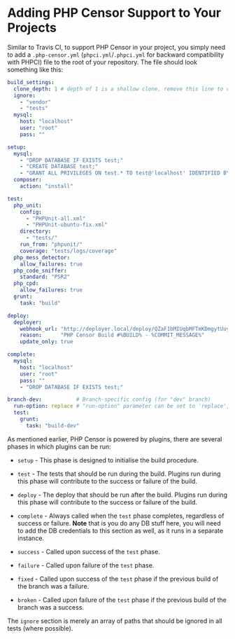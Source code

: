 Adding PHP Censor Support to Your Projects
==========================================

Similar to Travis CI, to support PHP Censor in your project, you simply need to add a `.php-censor.yml` 
(`phpci.yml`/`.phpci.yml` for backward compatibility with PHPCI) file to the root of your repository. The file should 
look something like this:

```yml
build_settings:
  clone_depth: 1 # depth of 1 is a shallow clone, remove this line to clone entire repo
  ignore:
    - "vendor"
    - "tests"
  mysql:
    host: "localhost"
    user: "root"
    pass: ""

setup:
  mysql:
    - "DROP DATABASE IF EXISTS test;"
    - "CREATE DATABASE test;"
    - "GRANT ALL PRIVILEGES ON test.* TO test@'localhost' IDENTIFIED BY 'test';"
  composer:
    action: "install"

test:
  php_unit:
    config:
      - "PHPUnit-all.xml"
      - "PHPUnit-ubuntu-fix.xml"
    directory:
      - "tests/"
    run_from: "phpunit/"
    coverage: "tests/logs/coverage"
  php_mess_detector:
    allow_failures: true
  php_code_sniffer:
    standard: "PSR2"
  php_cpd:
    allow_failures: true
  grunt:
    task: "build"

deploy:
  deployer:
    webhook_url: "http://deployer.local/deploy/QZaF1bMIUqbMFTmKDmgytUuykRN0cjCgW9SooTnwkIGETAYhDTTYoR8C431t"
    reason:      "PHP Censor Build #%BUILD% - %COMMIT_MESSAGE%"
    update_only: true

complete:
  mysql:
    host: "localhost"
    user: "root"
    pass: ""
    - "DROP DATABASE IF EXISTS test;"

branch-dev:           # Branch-specific config (for "dev" branch)
  run-option: replace # "run-option" parameter can be set to 'replace', 'after' or 'before'
  test:
    grunt:
      task: "build-dev"
```

As mentioned earlier, PHP Censor is powered by plugins, there are several phases in which plugins can be run:

* `setup` - This phase is designed to initialise the build procedure.

* `test` - The tests that should be run during the build. Plugins run during this phase will contribute to the success or failure of the build.

* `deploy` - The deploy that should be run after the build. Plugins run during this phase will contribute to the success or failure of the build.

* `complete` - Always called when the `test` phase completes, regardless of success or failure. **Note** that is you do any DB stuff here, you will need to add the DB credentials to this section as well, as it runs in a separate instance.

* `success` - Called upon success of the `test` phase.

* `failure` - Called upon failure of the `test` phase.

* `fixed` - Called upon success of the `test` phase if the previous build of the branch was a failure.

* `broken` - Called upon failure of the `test` phase if the previous build of the branch was a success.

The `ignore` section is merely an array of paths that should be ignored in all tests (where possible).

